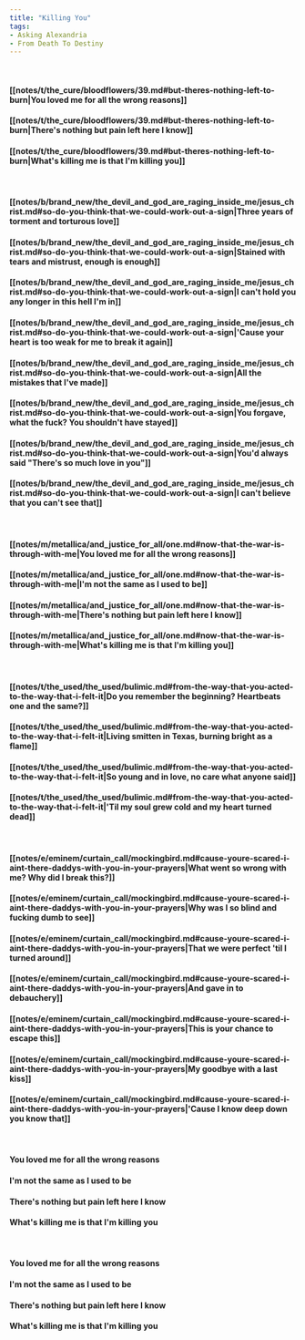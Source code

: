 ```yaml
---
title: "Killing You"
tags:
- Asking Alexandria
- From Death To Destiny
---
```

&nbsp;
#### [[notes/t/the_cure/bloodflowers/39.md#but-theres-nothing-left-to-burn|You loved me for all the wrong reasons]]
#### [[notes/t/the_cure/bloodflowers/39.md#but-theres-nothing-left-to-burn|There's nothing but pain left here I know]]
#### [[notes/t/the_cure/bloodflowers/39.md#but-theres-nothing-left-to-burn|What's killing me is that I'm killing you]]
&nbsp;
#### [[notes/b/brand_new/the_devil_and_god_are_raging_inside_me/jesus_christ.md#so-do-you-think-that-we-could-work-out-a-sign|Three years of torment and torturous love]]
#### [[notes/b/brand_new/the_devil_and_god_are_raging_inside_me/jesus_christ.md#so-do-you-think-that-we-could-work-out-a-sign|Stained with tears and mistrust, enough is enough]]
#### [[notes/b/brand_new/the_devil_and_god_are_raging_inside_me/jesus_christ.md#so-do-you-think-that-we-could-work-out-a-sign|I can't hold you any longer in this hell I'm in]]
#### [[notes/b/brand_new/the_devil_and_god_are_raging_inside_me/jesus_christ.md#so-do-you-think-that-we-could-work-out-a-sign|'Cause your heart is too weak for me to break it again]]
#### [[notes/b/brand_new/the_devil_and_god_are_raging_inside_me/jesus_christ.md#so-do-you-think-that-we-could-work-out-a-sign|All the mistakes that I've made]]
#### [[notes/b/brand_new/the_devil_and_god_are_raging_inside_me/jesus_christ.md#so-do-you-think-that-we-could-work-out-a-sign|You forgave, what the fuck? You shouldn't have stayed]]
#### [[notes/b/brand_new/the_devil_and_god_are_raging_inside_me/jesus_christ.md#so-do-you-think-that-we-could-work-out-a-sign|You'd always said "There's so much love in you"]]
#### [[notes/b/brand_new/the_devil_and_god_are_raging_inside_me/jesus_christ.md#so-do-you-think-that-we-could-work-out-a-sign|I can't believe that you can't see that]]
&nbsp;
#### [[notes/m/metallica/and_justice_for_all/one.md#now-that-the-war-is-through-with-me|You loved me for all the wrong reasons]]
#### [[notes/m/metallica/and_justice_for_all/one.md#now-that-the-war-is-through-with-me|I'm not the same as I used to be]]
#### [[notes/m/metallica/and_justice_for_all/one.md#now-that-the-war-is-through-with-me|There's nothing but pain left here I know]]
#### [[notes/m/metallica/and_justice_for_all/one.md#now-that-the-war-is-through-with-me|What's killing me is that I'm killing you]]
&nbsp;
#### [[notes/t/the_used/the_used/bulimic.md#from-the-way-that-you-acted-to-the-way-that-i-felt-it|Do you remember the beginning? Heartbeats one and the same?]]
#### [[notes/t/the_used/the_used/bulimic.md#from-the-way-that-you-acted-to-the-way-that-i-felt-it|Living smitten in Texas, burning bright as a flame]]
#### [[notes/t/the_used/the_used/bulimic.md#from-the-way-that-you-acted-to-the-way-that-i-felt-it|So young and in love, no care what anyone said]]
#### [[notes/t/the_used/the_used/bulimic.md#from-the-way-that-you-acted-to-the-way-that-i-felt-it|'Til my soul grew cold and my heart turned dead]]
&nbsp;
#### [[notes/e/eminem/curtain_call/mockingbird.md#cause-youre-scared-i-aint-there-daddys-with-you-in-your-prayers|What went so wrong with me? Why did I break this?]]
#### [[notes/e/eminem/curtain_call/mockingbird.md#cause-youre-scared-i-aint-there-daddys-with-you-in-your-prayers|Why was I so blind and fucking dumb to see]]
#### [[notes/e/eminem/curtain_call/mockingbird.md#cause-youre-scared-i-aint-there-daddys-with-you-in-your-prayers|That we were perfect 'til I turned around]]
#### [[notes/e/eminem/curtain_call/mockingbird.md#cause-youre-scared-i-aint-there-daddys-with-you-in-your-prayers|And gave in to debauchery]]
#### [[notes/e/eminem/curtain_call/mockingbird.md#cause-youre-scared-i-aint-there-daddys-with-you-in-your-prayers|This is your chance to escape this]]
#### [[notes/e/eminem/curtain_call/mockingbird.md#cause-youre-scared-i-aint-there-daddys-with-you-in-your-prayers|My goodbye with a last kiss]]
#### [[notes/e/eminem/curtain_call/mockingbird.md#cause-youre-scared-i-aint-there-daddys-with-you-in-your-prayers|'Cause I know deep down you know that]]
&nbsp;
#### You loved me for all the wrong reasons
#### I'm not the same as I used to be
#### There's nothing but pain left here I know
#### What's killing me is that I'm killing you
&nbsp;
#### You loved me for all the wrong reasons
#### I'm not the same as I used to be
#### There's nothing but pain left here I know
#### What's killing me is that I'm killing you
